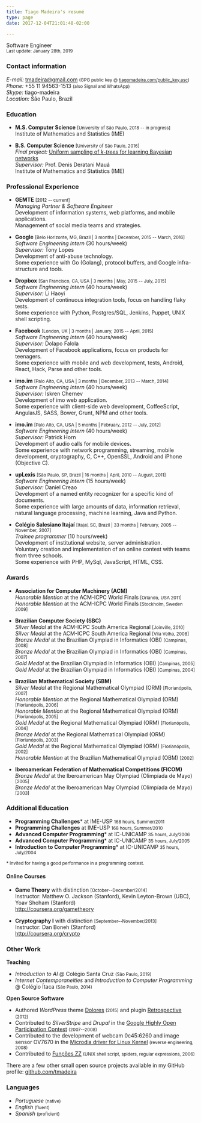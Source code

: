 ```yaml
---
title: Tiago Madeira's resumé
type: page
date: 2017-12-04T21:01:48-02:00

---
```


<style>
@media (min-width: 840px) {
  .entry {
    font-size: 20px;
    line-height: 24px;
  }
}
@media print {
  html {
    padding-top: 0;
  }
  .header,
  .footer {
    display: none;
  }
}
.entry small {
  color: #999;
}
</style>

Software Engineer  
<small>Last update: January 28th, 2019</small>

### Contact information

_E-mail:_ <tmadeira@gmail.com> <small>(GPG public key @ [tiagomadeira.com/public\_key.asc](/public_key.asc))</small>  
_Phone:_ +55 11 94563-1513 <small>(also Signal and WhatsApp)</small>  
_Skype:_ tiago-madeira  
_Location:_ São Paulo, Brazil

### Education

* **M.S. Computer Science** <small>[University of São Paulo, 2018 -- in progress]</small>  
  Institute of Mathematics and Statistics (IME)

* **B.S. Computer Science** <small>[University of São Paulo, 2016]</small>  
  _Final project:_ [Uniform sampling of _k-trees_ for learning Bayesian networks](https://github.com/tmadeira/tcc/)  
  _Supervisor:_ Prof. Denis Deratani Mauá  
  Institute of Mathematics and Statistics (IME)

### Professional Experience

* **GEMTE** <small>[2012 -- current]</small>  
  _Managing Partner & Software Engineer_  
  Development of information systems, web platforms, and mobile applications.  
  Management of social media teams and strategies.

* **Google** <small>[Belo Horizonte, MG, Brazil | 3 months | December, 2015 -- March, 2016]</small>  
  _Software Engineering Intern_ (30 hours/week)  
  _Supervisor:_ Tony Lopes  
  Development of anti-abuse technology.  
  Some experience with Go (Golang), protocol buffers, and Google infra-structure and tools.

* **Dropbox** <small>[San Francisco, CA, USA | 3 months | May, 2015 -- July, 2015]</small>  
  _Software Engineering Intern_ (40 hours/week)  
  _Supervisor:_ Li Haoyi  
  Development of continuous integration tools, focus on handling flaky tests.  
  Some experience with Python, Postgres/SQL, Jenkins, Puppet, UNIX shell scripting.

* **Facebook** <small>[London, UK | 3 months | January, 2015 -- April, 2015]</small>  
  _Software Engineering Intern_ (40 hours/week)  
  _Supervisor:_ Dolapo Falola  
  Development of Facebook applications, focus on products for teenagers.  
  Some experience with mobile and web development, tests, Android, React, Hack, Parse and other tools.

* **imo.im** <small>[Palo Alto, CA, USA | 3 months | December, 2013 -- March, 2014]</small>  
  _Software Engineering Intern_ (40 hours/week)  
  _Supervisor:_ Iskren Chernev  
  Development of imo web application.  
  Some experience with client-side web development, CoffeeScript, AngularJS, SASS, Bower, Grunt, NPM and other tools.

* **imo.im** <small>[Palo Alto, CA, USA | 5 months | February, 2012 -- July, 2012]</small>  
  _Software Engineering Intern_ (40 hours/week)  
  _Supervisor:_ Patrick Horn  
  Development of audio calls for mobile devices.  
  Some experience with network programming, streaming, mobile development, cryptography, C, C++, OpenSSL, Android and iPhone (Objective C).

* **upLexis** <small>[São Paulo, SP, Brazil | 16 months | April, 2010 -- August, 2011]</small>  
  _Software Engineering Intern_ (15 hours/week)  
  _Supervisor:_ Daniel Creao  
  Development of a named entity recognizer for a specific kind of documents.  
  Some experience with large amounts of data, information retrieval, natural language processing, machine learning, Java and Python.

* **Colégio Salesiano Itajaí** <small>[Itajaí, SC, Brazil | 33 months | February, 2005 -- November, 2007]</small>  
  _Trainee programmer_ (10 hours/week)  
  Development of institutional website, server administration.  
  Voluntary creation and implementation of an online contest with teams from three schools.  
  Some experience with PHP, MySql, JavaScript, HTML, CSS.

### Awards

* **Association for Computer Machinery (ACM)**  
  _Honorable Mention_ at the ACM-ICPC World Finals <small>[Orlando, USA 2011]</small>  
  _Honorable Mention_ at the ACM-ICPC World Finals <small>[Stockholm, Sweden 2009]</small>

* **Brazilian Computer Society (SBC)**  
  _Silver Medal_ at the ACM-ICPC South America Regional <small>[Joinville, 2010]</small>  
  _Silver Medal_ at the ACM-ICPC South America Regional <small>[Vila Velha, 2008]</small>  
  _Bronze Medal_ at the Brazilian Olympiad in Informatics (OBI) <small>[Campinas, 2008]</small>  
  _Bronze Medal_ at the Brazilian Olympiad in Informatics (OBI) <small>[Campinas, 2007]</small>  
  _Gold Medal_ at the Brazilian Olympiad in Informatics (OBI) <small>[Campinas, 2005]</small>  
  _Gold Medal_ at the Brazilian Olympiad in Informatics (OBI) <small>[Campinas, 2004]</small>

* **Brazilian Mathematical Society (SBM)**  
  _Silver Medal_ at the Regional Mathematical Olympiad (ORM) <small>[Florianópolis, 2007]</small>  
  _Honorable Mention_ at the Regional Mathematical Olympiad (ORM) <small>[Florianópolis, 2006]</small>  
  _Honorable Mention_ at the Regional Mathematical Olympiad (ORM) <small>[Florianópolis, 2005]</small>  
  _Gold Medal_ at the Regional Mathematical Olympiad (ORM) <small>[Florianópolis, 2004]</small>  
  _Bronze Medal_ at the Regional Mathematical Olympiad (ORM) <small>[Florianópolis, 2003]</small>  
  _Gold Medal_ at the Regional Mathematical Olympiad (ORM) <small>[Florianópolis, 2002]</small>  
  _Honorable Mention_ at the Brazilian Mathematical Olympiad (OBM) <small>[2002]</small>

* **Iberoamerican Federation of Mathematical Competitions (FICOM)**  
  _Bronze Medal_ at the Iberoamerican May Olympiad (Olimpíada de Mayo) <small>[2005]</small>  
  _Bronze Medal_ at the Iberoamerican May Olympiad (Olimpíada de Mayo) <small>[2003]</small>

### Additional Education

* **Programming Challenges**\* at IME-USP <small>168 hours, Summer/2011</small>
* **Programming Challenges** at IME-USP <small>168 hours, Summer/2010</small>
* **Advanced Computer Programming**\* at IC-UNICAMP <small>35 hours, July/2006</small>
* **Advanced Computer Programming**\* at IC-UNICAMP <small>35 hours, July/2005</small>
* **Introduction to Computer Programming**\* at IC-UNICAMP <small>35 hours, July/2004</small>

<small>\* Invited for having a good performance in a programming contest.</small>

#### Online Courses

* **Game Theory** with distinction <small>[October--December/2014]</small>  
  Instructor: Matthew O. Jackson (Stanford), Kevin Leyton-Brown (UBC), Yoav Shoham (Stanford)  
  http://coursera.org/gametheory

* **Cryptography I** with distinction <small>[September--November/2013]</small>  
  Instructor: Dan Boneh (Stanford)  
  http://coursera.org/crypto

### Other Work

**Teaching**

* _Introduction to AI_ @ Colégio Santa Cruz <small>(São Paulo, 2019)</small>
* _Internet Contemporaneities_ and _Introduction to Computer Programming_ @ Colégio Ítaca <small>(São Paulo, 2014)</small>

**Open Source Software**

* Authored _WordPress_ theme [Dolores](https://github.com/tmadeira/dolores/) <small>(2015)</small> and plugin [Retrospective](https://wordpress.org/extend/plugins/retrospective) <small>(2012)</small>
* Contributed to _SilverStripe_ and _Drupal_ in the [Google Highly Open Participation Contest](https://code.google.com/opensource/ghop/) <small>(2007--2008)</small>
* Contributed to the development of webcam 0c45:6260 and image sensor OV7670 in the [Microdia driver for Linux Kernel](https://groups.google.com/group/microdia/) <small>(reverse engineering, 2008)</small>
* Contributed to [Funções ZZ](https://funcoeszz.net/) <small>(UNIX shell script, spiders, regular expressions, 2006)</small>

There are a few other small open source projects available in my GitHub profile: [github.com/tmadeira](https://github.com/tmadeira/)

### Languages

* _Portuguese_ <small>(native)</small>
* _English_ <small>(fluent)</small>
* _Spanish_ <small>(proficient)</small>

